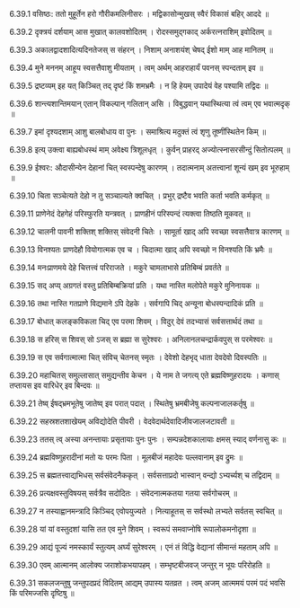 6.39.1
वसिष्ठः:
ततो मुहूर्तेन हरो गौरीकमलिनीसरः ।
मद्विकासोन्मुखस् स्वैरं विकासं बहिर् आददे ॥


6.39.2
दृक्त्रयं दर्शयाम् आस मुखात् कालवशोदितम् ।
रोदस्समुद्गकाद् अर्करत्नराशिम् इवोदितम् ॥


6.39.3
अकालद्वादशादित्यदिनतेजस् स संहरन् ।
निशाम् अनाशयंश् चेषद् ईशो माम् आह मानितम् ॥


6.39.4
मुने मननम् आहूय स्वसत्तैवाशु मीयताम् ।
त्वम् अर्थम् आहराहार्यं पवनस् स्पन्दताम् इव ॥


6.39.5
द्रष्टव्यम् इह यत् किञ्चित् तद् दृष्टं किं शमभ्रमैः ।
न हि हेयम् उपादेयं वेह पश्यामि तद्विदः ॥


6.39.6
शान्त्यशान्तिमयान् एतान् विकल्पान् गलितान् असि ।
विबुद्धवान् यथास्थित्या त्वं त्वम् एव भवात्मदृक् ॥


6.39.7
इमां दृश्यदशाम् आशु बालबोधाय वा पुनः ।
समाश्रित्य मदुक्तं त्वं शृणु तूष्णींस्थितेन किम् ॥


6.39.8
इत्य् उक्त्वा बाह्यबोधस्थं माम् अवेक्ष्य त्रिशूलधृत् ।
कुर्वन् प्राहरद् अज्योत्स्नासरसीन्दुं सितोत्पलम् ॥


6.39.9
ईश्वरः:
औदासीन्येन देहानां चित् स्वस्पन्देषु कारणम् ।
तदात्मनाम् अतत्त्वानां शून्यं खम् इव भूरुहाम् ॥


6.39.10
चिता सञ्चेत्यते देहो न तु सञ्चाल्यते क्वचित् ।
प्रभुर् द्रष्टैव भवति कर्ता भवति कर्मकृत् ॥


6.39.11
प्राणेनेदं देहगेहं परिस्फुरति यन्त्रवत् ।
प्राणहीनं परिस्पन्दं त्यक्त्वा तिष्ठति मूकवत् ॥


6.39.12
चालनी पावनी शक्तिश् शक्तिस् संवेदनी चितेः ।
सामूर्ता खाद् अपि स्वच्छा स्वसत्तैवात्र कारणम् ॥


6.39.13
विनश्यतः प्राणदेहौ वियोगात्मक एव च ।
चिदात्मा खाद् अपि स्वच्छो न विनश्यति किं भ्रमैः ॥


6.39.14
मनःप्राणमये देहे चित्तत्त्वं परिराजते ।
मकुरे चामलाभासे प्रतिबिम्बं प्रवर्तते ॥


6.39.15
सद् अप्य् अग्रगतं वस्तु प्रतिबिम्बक्रियां प्रति ।
यथा नास्ति मलोपेते मकुरे मुनिनायक ॥


6.39.16
तथा नास्ति गतप्राणे विद्यमाने ऽपि देहके ।
सर्वगापि चिद् अन्यूना बोधस्पन्दादिकं प्रति ॥


6.39.17
बोधात् कलङ्कविकला चिद् एव परमा शिवम् ।
विदुर् देवं तदभ्यासं सर्वसत्तार्थदं तथा ॥


6.39.18
स हरिस् स शिवस् सो ऽजस् स ब्रह्मा स सुरेश्वरः ।
अनिलानलचन्द्रार्कवपुस् स परमेश्वरः ॥


6.39.19
स एव सर्वगात्मात्मा चित् संविच् चेतनस् स्मृतः ।
देवेशो देहभृद् धाता देवदेवो दिवस्पतिः ॥


6.39.20
महाचितस् समुल्लासात् समुद्यन्तीव केचन ।
ये नाम ते जगत्य् एते ब्रह्मविष्णुहरादयः ।
कणास् तप्तायस इव वारिधेर् इव बिन्दवः ॥


6.39.21
तेष्व् ईषद्भ्रमभूतेषु जातेष्व् इव परात् पदात् ।
स्थितेषु भ्रमबीजेषु कल्पनाजालकर्तृषु ॥


6.39.22
सहस्रशतशाखेयम् अविद्योदेति पीवरी ।
वेदवेदार्थदेवादिजीवजालजटावती ॥


6.39.23
ततस् त्व् अस्या अनन्तायाः प्रसृतायाः पुनः पुनः ।
सम्पन्नदेशकालायाः क्षमस् स्याद् वर्णनासु कः ॥


6.39.24
ब्रह्मविष्णुहरादीनां मतो यः परमः पिता ।
मूलबीजं महादेवः पल्लवानाम् इव द्रुमः ॥


6.39.25
स ब्रह्मतत्त्वाद्यभिधस् सर्वसंवेदनैककृत् ।
सर्वसत्ताप्रदो भास्वान् वन्द्यो ऽभ्यर्च्यश् च तद्विदाम् ॥


6.39.26
प्रत्यक्षवस्तुविषयस् सर्वत्रैव सदोदितः ।
संवेदनात्मकतया गतया सर्वगोचरम् ॥


6.39.27
न तस्याह्वानमन्त्रादि किञ्चिद् एवोपयुज्यते ।
नित्याहूतस् स सर्वस्थो लभ्यते सर्वतस् स्वचित् ॥


6.39.28
यां यां वस्तुदशां यासि तत एव मुने शिवम् ।
स्वरूपं समवाप्नोषि रूपालोकमनोदृशा ॥


6.39.29
आद्यं पूज्यं नमस्कार्यं स्तुत्यम् अर्घ्यं सुरेश्वरम् ।
एनं तं विद्धि वेद्यानां सीमान्तं महताम् अपि ॥


6.39.30
एवम् आत्मानम् आलोक्य जराशोकभयापहम् ।
सम्भृष्टबीजवज् जन्तुर् न भूयः परिरोहति ॥


6.39.31
सकलजन्तुषु जन्तुपदप्रदं विदितम् आद्यम् उपास्य यतव्रत ।
त्वम् अजम् आत्ममयं परमं पदं भवसि किं परिमज्जसि दृष्टिषु ॥

